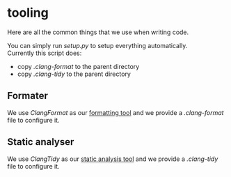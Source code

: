 # tooling

Here are all the common things that we use when writing code.

You can simply run *setup.py* to setup everything automatically.<br/>
Currently this script does:
- copy *.clang-format* to the parent directory
- copy *.clang-tidy* to the parent directory

## Formater

We use *ClangFormat* as our [formatting tool](https://julesfouchy.github.io/Learn--Clean-Code-With-Cpp/lessons/formatting-tool/) and we provide a *.clang-format* file to configure it.

## Static analyser

We use *ClangTidy* as our [static analysis tool](https://julesfouchy.github.io/Learn--Clean-Code-With-Cpp/lessons/static-analysers/) and we provide a *.clang-tidy* file to configure it.